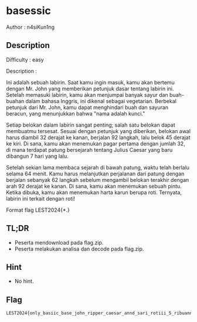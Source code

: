 # basessic

Author : n4siKun1ng

## Description

Difficulty : easy

Description :

Ini adalah sebuah labirin. Saat kamu ingin masuk, kamu akan bertemu dengan Mr. John yang memberikan petunjuk dasar tentang labirin ini. Setelah memasuki labirin, kamu akan menjumpai banyak sayur dan buah-buahan dalam bahasa Inggris, ini dikenal sebagai vegetarian. Berbekal petunjuk dari Mr. John, kamu dapat menghindari buah dan sayuran beracun, yang menunjukkan bahwa "nama adalah kunci."

Setiap belokan dalam labirin sangat penting; salah satu belokan dapat membuatmu tersesat. Sesuai dengan petunjuk yang diberikan, belokan awal harus diambil 32 derajat ke kanan, berjalan 92 langkah, lalu belok 45 derajat ke kiri. Di sana, kamu akan menemukan pagar pertama dengan jumlah 32, di mana terdapat patung bersejarah tentang Julius Caesar yang baru dibangun 7 hari yang lalu.

Setelah sekian lama membaca sejarah di bawah patung, waktu telah berlalu selama 64 menit. Kamu harus melanjutkan perjalanan dari patung dengan berjalan sebanyak 62 langkah sebelum mengambil belokan terakhir dengan arah 92 derajat ke kanan. Di sana, kamu akan menemukan sebuah pintu. Ketika dibuka, kamu akan menemukan harta karun berupa roti. Ternyata, labirin ini terkait dengan roti!

Format flag LEST2024{*.}

## TL;DR

- Peserta mendownload pada flag.zip.
- Peserta melakukan analisa dan decode pada flag.zip.

## Hint 

- No hint.

## Flag

```
LEST2024{only_basiic_base_john_ripper_caesar_annd_sari_rotiii_5_ribuann}
```
